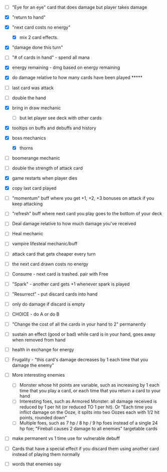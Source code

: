- [ ] "Eye for an eye" card that does damage but player takes damage
- [x] "return to hand"
- [x] "next card costs no energy"
    - [x] mix 2 card effects.
- [x] "damage done this turn" 
- [ ] "# of cards in hand" - spend all mana
- [x] energy remaining - dmg based on energy remaining 
- [x] do damage relative to how many cards have been played *****
- [ ] last card was attack
- [ ] double the hand
- [x] bring in draw mechanic 
    - [ ] but let player see deck with other cards
- [x] tooltips on buffs and debuffs and history
- [x] boss mechanics
    - [x] thorns
- [ ] boomerange mechanic
- [ ] double the strength of attack card
- [x] game restarts when player dies
- [x] copy last card played
- [ ] "momentum" buff where you get +1, +2, +3 bonuses on attack if you keep attacking
- [ ] "refresh" buff where next card you play goes to the bottom of your deck
- [ ] Deal damage relative to how much damage you've received
- [ ] Heal mechanic
- [ ] vampire lifesteal mechanic/buff
- [ ] attack card that gets cheaper every turn
- [ ] the next card drawn costs no energy
- [ ] Consume - next card is trashed. pair with Free
- [ ] "Spark" - another card gets +1 whenever spark is played
- [ ] "Resurrect" - put discard cards into hand
- [ ] only do damage if discard is empty
- [ ] CHOICE - do A or do B
- [ ] "Change the cost of all the cards in your hand to 2" permanently
- [ ] sustain an effect (good or bad) while card is in your hand, goes away when removed from hand
- [ ] health in exchange for energy
- [ ] Frugality - "this card's damage decreases by 1 each time that you damage the enemy"
- [ ] More interesting enemies
    - [ ] Monster whose hit points are variable, such as increasing by 1 each time that you play a card, or each time that you return a card to your hand
    - [ ] Interesting foes, such as Armored Monster: all damage received is reduced by 1 per hit (or reduced TO 1 per hit). Or "Each time you inflict damage on the Ooze, it splits into two Oozes each with 1/2 hit points, rounded down"
    - [ ] Multiple foes, such as 7 hp / 8 hp / 9 hp foes instead of a single 24 hp foe; "Fireball causes 2 damage to all enemies" targetable cards
- [ ] make permanent vs 1 time use for vulnerable debuff
- [ ] Cards that have a special effect if you discard them using another card instead of playing them normally
- [ ] words that enemies say





